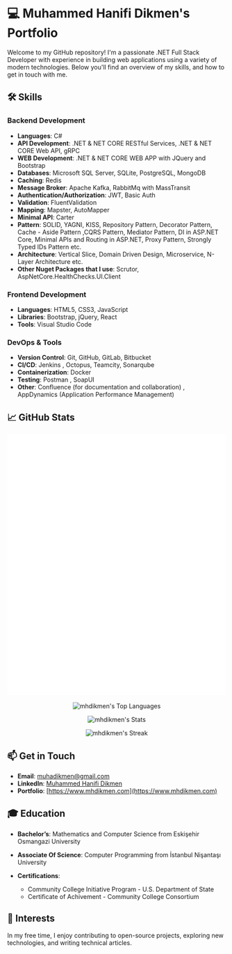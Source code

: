# 💻 Muhammed Hanifi Dikmen's Portfolio

Welcome to my GitHub repository! I'm a passionate .NET Full Stack Developer with experience in building web applications using a variety of modern technologies. Below you'll find an overview of my skills, and how to get in touch with me.

## 🛠️ Skills

### Backend Development

- **Languages**: C#
- **API Development**: .NET & NET CORE RESTful Services, .NET & NET CORE Web API, gRPC
- **WEB Development**: .NET & NET CORE WEB APP with JQuery and Bootstrap
- **Databases**: Microsoft SQL Server, SQLite, PostgreSQL, MongoDB
- **Caching**: Redis
- **Message Broker**: Apache Kafka, RabbitMq with MassTransit
- **Authentication/Authorization**: JWT, Basic Auth
- **Validation**: FluentValidation
- **Mapping**: Mapster, AutoMapper
- **Minimal API**: Carter
- **Pattern**: SOLID, YAGNI, KISS, Repository Pattern, Decorator Pattern, Cache - Aside Pattern ,CQRS Pattern, Mediator Pattern, DI in ASP.NET Core, Minimal APIs and Routing in ASP.NET, Proxy Pattern, Strongly Typed IDs Pattern etc.
- **Architecture**: Vertical Slice, Domain Driven Design, Microservice, N-Layer Architecture etc.
- **Other Nuget Packages that I use**: Scrutor, AspNetCore.HealthChecks.UI.Client

### Frontend Development

- **Languages**: HTML5, CSS3, JavaScript
- **Libraries**: Bootstrap, jQuery, React
- **Tools**: Visual Studio Code

### DevOps & Tools

- **Version Control**: Git, GitHub, GitLab, Bitbucket
- **CI/CD**: Jenkins , Octopus, Teamcity, Sonarqube
- **Containerization**: Docker
- **Testing**: Postman , SoapUI
- **Other**: Confluence (for documentation and collaboration) , AppDynamics (Application Performance Management)

## 📈 GitHub Stats

<p align="center">
  <img src="https://github.com/mhdikmen/mhdikmen/blob/master/github-metrics.svg" alt="GitHub Metrics">
</p>

<p align="center">
  <img src="https://github-readme-stats.vercel.app/api/top-langs/?username=mhdikmen&theme=default&show_icons=true&hide_border=true&layout=compact" alt="mhdikmen's Top Languages">
</p>

<p align="center">
  <img src="https://github-readme-stats.vercel.app/api?username=mhdikmen&theme=default&show_icons=true&hide_border=true&count_private=true" alt="mhdikmen's Stats">
</p>

<p align="center">
  <img src="https://github-readme-streak-stats.herokuapp.com/?user=mhdikmen&theme=default&hide_border=true" alt="mhdikmen's Streak">
</p>

## 📫 Get in Touch

- **Email**: [muhadikmen@gmail.com](mailto:muhadikmen@gmail.com)
- **LinkedIn**: [Muhammed Hanifi Dikmen](https://www.linkedin.com/in/muhadikmen)
- **Portfolio**: [https://www.mhdikmen.com](https://www.mhdikmen.com)

## 🎓 Education

- **Bachelor’s**: Mathematics and Computer Science from Eskişehir Osmangazi University
- **Associate Of Science**: Computer Programming from İstanbul Nişantaşı University

- **Certifications**:
  - Community College Initiative Program - U.S. Department of State
  - Certificate of Achivement - Community College Consortium

## 🚀 Interests

In my free time, I enjoy contributing to open-source projects, exploring new technologies, and writing technical articles.
